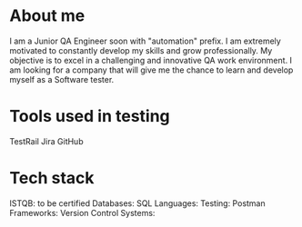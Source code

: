 # About me
I am a Junior QA Engineer soon with "automation" prefix. I am extremely motivated to constantly develop my skills and grow professionally. My objective is to excel in a challenging and innovative QA work environment.  I am looking for a company that will give me the chance to learn and develop myself as a Software tester.
# Tools used in testing
TestRail
Jira
GitHub
# Tech stack
ISTQB: to be certified
Databases: SQL
Languages:
Testing: Postman
Frameworks: 
Version Control Systems: 
